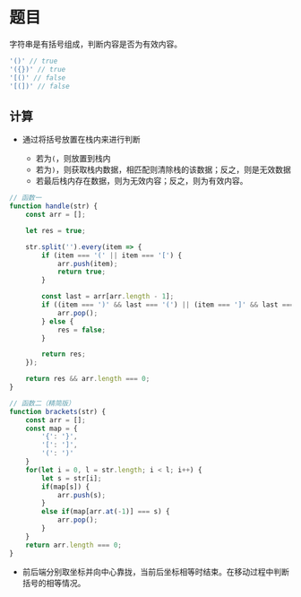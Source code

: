 # 题目

字符串是有括号组成，判断内容是否为有效内容。

```js
'()' // true
'({})' // true
'[()' // false
'[(])' // false
```

## 计算

* 通过将括号放置在栈内来进行判断
    
    * 若为`(`，则放置到栈内
    * 若为`)`，则获取栈内数据，相匹配则清除栈的该数据；反之，则是无效数据
    * 若最后栈内存在数据，则为无效内容；反之，则为有效内容。

```js
// 函数一
function handle(str) {
    const arr = [];

    let res = true;

    str.split('').every(item => {
        if (item === '(' || item === '[') {
            arr.push(item);
            return true;
        }

        const last = arr[arr.length - 1];
        if ((item === ')' && last === '(') || (item === ']' && last === '[')) {
            arr.pop();
        } else {
            res = false;
        }

        return res;
    });

    return res && arr.length === 0;
}

// 函数二（精简版）
function brackets(str) {
    const arr = [];
    const map = {
        '{': '}',
        '[': ']',
        '(': ')'
    }
    for(let i = 0, l = str.length; i < l; i++) {
        let s = str[i];
        if(map[s]) {
            arr.push(s);
        }
        else if(map[arr.at(-1)] === s) {
            arr.pop();
        }
    }
    return arr.length === 0;
}
```

* 前后端分别取坐标并向中心靠拢，当前后坐标相等时结束。在移动过程中判断括号的相等情况。